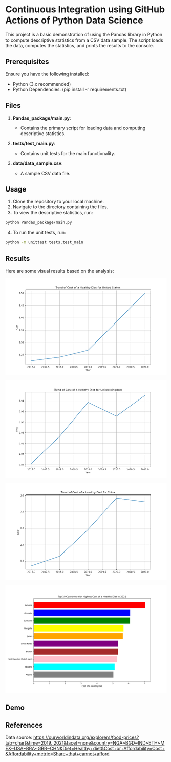 # Continuous Integration using GitHub Actions of Python Data Science

This project is a basic demonstration of using the Pandas library in Python to compute descriptive statistics from a CSV data sample. The script loads the data, computes the statistics, and prints the results to the console. 

## Prerequisites

Ensure you have the following installed:
- Python (3.x recommended)
- Python Dependencies: (pip install -r requirements.txt)

## Files

1. **Pandas_package/main.py**:
   - Contains the primary script for loading data and computing descriptive statistics.
   
2. **tests/test_main.py**:
   - Contains unit tests for the main functionality.
   
3. **data/data_sample.csv**:
   - A sample CSV data file.

## Usage

1. Clone the repository to your local machine.
2. Navigate to the directory containing the files.
3. To view the descriptive statistics, run:
```bash
python Pandas_package/main.py
```
4. To run the unit tests, run:
```bash
python -m unittest tests.test_main
```

## Results

Here are some visual results based on the analysis:

![Analysis Figure 1](Result/Figure1.png "Figure 1: Cost of a healthy diet in US ")

![Analysis Figure 2](Result/Figure2.png "Figure 2: Cost of a healthy diet in UK")

![Analysis Figure 3](Result/Figure3.png "Figure 3: Cost of a healthy diet in China")

![Analysis Figure 4](Result/Figure4.png "Figure 4: Top 10 countries with the highest cost of a healthy diet")

## Demo

## References
Data source: https://ourworldindata.org/explorers/food-prices?tab=chart&time=2019..2021&facet=none&country=NGA~BGD~IND~ETH~MEX~USA~BRA~GBR~CHN&Diet=Healthy+diet&Cost+or+Affordability=Cost+&Affordability+metric=Share+that+cannot+afford